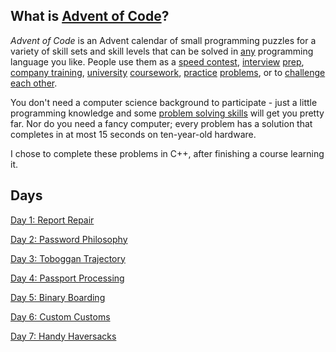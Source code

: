 ## What is [Advent of Code](https://adventofcode.com/)?

_Advent of Code_ is an Advent calendar of small programming puzzles for a variety of skill sets and skill levels that can be solved in [any](https://github.com/search?q=advent+of+code) programming language you like. People use them as a [speed contest](https://adventofcode.com/leaderboard), [interview](https://y3l2n.com/2018/05/09/interview-prep-advent-of-code/)  [prep](https://twitter.com/dznqbit/status/1037607793144938497), [company training](https://twitter.com/pgoultiaev/status/950805811583963137), [university](https://gitlab.com/imhoffman/fa19b4-mat3006/wikis/home)  [coursework](https://www.gribblelab.org/scicomp2019/), [practice](https://twitter.com/mrdanielklein/status/936267621468483584)  [problems](https://comp215.blogs.rice.edu/), or to [challenge each other](https://www.reddit.com/r/adventofcode/search?q=flair%3Aupping&restrict_sr=on).

You don't need a computer science background to participate - just a little programming knowledge and some [problem solving skills](https://www.reddit.com/r/adventofcode/comments/7kd8jt/what_would_you_say_are_the_minimal_skills_for/dre0uu3/) will get you pretty far. Nor do you need a fancy computer; every problem has a solution that completes in at most 15 seconds on ten-year-old hardware.

I chose to complete these problems in C++, after finishing a course learning it.

## Days

[Day 1: Report Repair](2020/2020day1)

[Day 2: Password Philosophy](2020/2020day2)

[Day 3: Toboggan Trajectory](2020/2020day3)

[Day 4: Passport Processing](2020/2020day4)

[Day 5: Binary Boarding](2020/2020day5)

[Day 6: Custom Customs](2020/2020day6)

[Day 7: Handy Haversacks](2020/2020day7)
